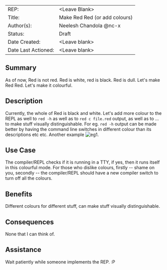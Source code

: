 <table>
  <tr>
    <td>REP:</td>
    <td>&lt;Leave Blank&gt;</td>
  </tr>
  <tr>
    <td>Title:</td>
    <td>Make Red Red (or add colours)</td>
  </tr>
  <tr>
    <td>Author(s):</td>
    <td>Neelesh Chandola @nc-x</td>
  </tr>
  <tr>
    <td>Status:</td>
    <td>Draft</td>
  </tr>
  <tr>
    <td>Date Created:</td>
    <td>&lt;Leave blank&gt;</td>
  </tr>
  <tr>
    <td>Date Last Actioned:</td>
    <td>&lt;Leave blank&gt;</td>
  </tr>
</table>

## Summary

As of now, Red is not red. Red is white, red is black. Red is dull. Let's make Red Red. Let's make it colourful.

## Description

Currently, the whole of Red is black and white. Let's add more colour to the REPL as well to `red -h` as well as to `red c file.red` output, as well as to ... to make stuff visually distinguishable. For eg. `red -h` output can be made better by having the command line switches in different colour than its descriptions etc etc. Another example ![eg1](https://files.gitter.im/red/red/nB4y/blob).

## Use Case

The compiler/REPL checks if it is running in a TTY, if yes, then it runs itself in this colourful mode. 
For those who dislike colours, firstly -- shame on you, secondly -- the compiler/REPL should have a new compiler switch to turn off all the colours.

## Benefits

Different colours for different stuff, can make stuff visually distinguishable.

## Consequences

None that I can think of.

## Assistance

Wait patiently while someone implements the REP. :P
